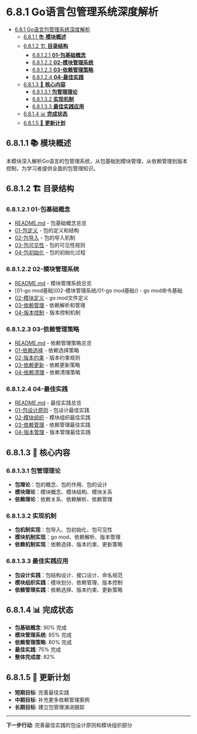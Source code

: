 # 6.8.1 Go语言包管理系统深度解析

<!-- TOC START -->
- [6.8.1 Go语言包管理系统深度解析](#go语言包管理系统深度解析)
  - [6.8.1.1 📚 **模块概述**](#📚-**模块概述**)
  - [6.8.1.2 🏗️ **目录结构**](#🏗️-**目录结构**)
    - [6.8.1.2.1 **01-包基础概念**](#**01-包基础概念**)
    - [6.8.1.2.2 **02-模块管理系统**](#**02-模块管理系统**)
    - [6.8.1.2.3 **03-依赖管理策略**](#**03-依赖管理策略**)
    - [6.8.1.2.4 **04-最佳实践**](#**04-最佳实践**)
  - [6.8.1.3 🎯 **核心内容**](#🎯-**核心内容**)
    - [6.8.1.3.1 **包管理理论**](#**包管理理论**)
    - [6.8.1.3.2 **实现机制**](#**实现机制**)
    - [6.8.1.3.3 **最佳实践应用**](#**最佳实践应用**)
  - [6.8.1.4 📊 **完成状态**](#📊-**完成状态**)
  - [6.8.1.5 🔄 **更新计划**](#🔄-**更新计划**)
<!-- TOC END -->

## 6.8.1.1 📚 **模块概述**

本模块深入解析Go语言的包管理系统，从包基础到模块管理，从依赖管理到版本控制，为学习者提供全面的包管理知识。

## 6.8.1.2 🏗️ **目录结构**

### 6.8.1.2.1 **01-包基础概念**

- [README.md](01-包基础概念/README.md) - 包基础概念总览
- [01-包定义](01-包基础概念/01-包定义/) - 包的定义和结构
- [02-包导入](01-包基础概念/02-包导入/) - 包的导入机制
- [03-包可见性](01-包基础概念/03-包可见性/) - 包的可见性规则
- [04-包初始化](01-包基础概念/04-包初始化/) - 包的初始化过程

### 6.8.1.2.2 **02-模块管理系统**

- [README.md](02-模块管理系统/README.md) - 模块管理系统总览
- [01-go mod基础](02-模块管理系统/01-go mod基础/) - go mod命令基础
- [02-模块定义](02-模块管理系统/02-模块定义/) - go.mod文件定义
- [03-依赖管理](02-模块管理系统/03-依赖管理/) - 依赖解析和管理
- [04-版本控制](02-模块管理系统/04-版本控制/) - 版本控制机制

### 6.8.1.2.3 **03-依赖管理策略**

- [README.md](03-依赖管理策略/README.md) - 依赖管理策略总览
- [01-依赖选择](03-依赖管理策略/01-依赖选择/) - 依赖选择策略
- [02-版本约束](03-依赖管理策略/02-版本约束/) - 版本约束规则
- [03-依赖更新](03-依赖管理策略/03-依赖更新/) - 依赖更新策略
- [04-依赖清理](03-依赖管理策略/04-依赖清理/) - 依赖清理策略

### 6.8.1.2.4 **04-最佳实践**

- [README.md](04-最佳实践/README.md) - 最佳实践总览
- [01-包设计原则](04-最佳实践/01-包设计原则/) - 包设计最佳实践
- [02-模块组织](04-最佳实践/02-模块组织/) - 模块组织最佳实践
- [03-依赖管理](04-最佳实践/03-依赖管理/) - 依赖管理最佳实践
- [04-版本管理](04-最佳实践/04-版本管理/) - 版本管理最佳实践

## 6.8.1.3 🎯 **核心内容**

### 6.8.1.3.1 **包管理理论**

- **包理论**：包的概念、包的作用、包的设计
- **模块理论**：模块概念、模块结构、模块关系
- **依赖理论**：依赖关系、依赖解析、依赖管理

### 6.8.1.3.2 **实现机制**

- **包机制实现**：包导入、包初始化、包可见性
- **模块机制实现**：go mod、依赖解析、版本管理
- **依赖机制实现**：依赖选择、版本约束、更新策略

### 6.8.1.3.3 **最佳实践应用**

- **包设计实践**：包结构设计、接口设计、命名规范
- **模块组织实践**：模块划分、依赖管理、版本控制
- **依赖管理实践**：依赖选择、版本约束、更新策略

## 6.8.1.4 📊 **完成状态**

- **包基础概念**: 90% 完成
- **模块管理系统**: 85% 完成
- **依赖管理策略**: 80% 完成
- **最佳实践**: 75% 完成
- **整体完成度**: 82%

## 6.8.1.5 🔄 **更新计划**

- **短期目标**: 完善最佳实践
- **中期目标**: 补充更多依赖管理案例
- **长期目标**: 建立包管理演进跟踪

---

**下一步行动**: 完善最佳实践的包设计原则和模块组织部分
